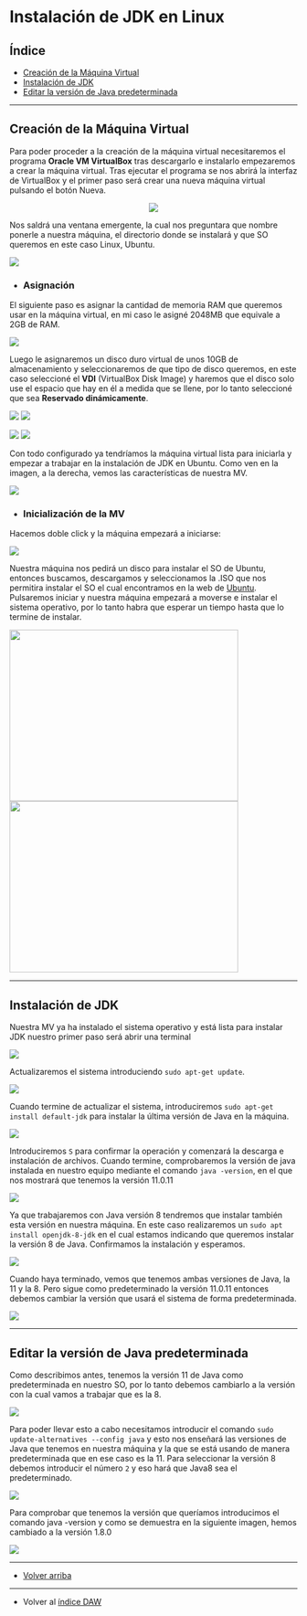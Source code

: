 # Instalación de JDK en Linux  <a name="id4"></a>
## Índice
- [Creación de la Máquina Virtual](#id1)
- [Instalación de JDK](#id2)
- [Editar la versión de Java predeterminada](#id3)

___
## Creación de la Máquina Virtual <a name="id1"></a>
Para poder proceder a la creación de la máquina virtual necesitaremos el programa **Oracle VM VirtualBox** tras descargarlo e instalarlo empezaremos a crear la máquina virtual.
Tras ejecutar el programa se nos abrirá la interfaz de VirtualBox y el primer paso será crear una nueva máquina virtual pulsando el botón Nueva.
<div align="center">
<img src="Imagenes\Img1.png">
 </div>

Nos saldrá una ventana emergente, la cual nos preguntara que nombre ponerle a nuestra máquina, el directorio donde se instalará y que SO queremos en este caso Linux, Ubuntu.

<img src="Imagenes\Img2.png">

- ### Asignación
El siguiente paso es asignar la cantidad de memoria RAM que queremos usar en la máquina virtual, en mi caso le asigné 2048MB que equivale a 2GB de RAM.

<img src="Imagenes\Img3.png">

Luego le asignaremos un disco duro virtual de unos 10GB de almacenamiento y seleccionaremos de que tipo de disco queremos, en este caso seleccioné el **VDI** (VirtualBox Disk Image) y haremos que el disco solo use el espacio que hay en él a medida que se llene, por lo tanto seleccioné que sea **Reservado dinámicamente**.

<img src="Imagenes\Img4.png"> <img src="Imagenes\Img6.png">

<img src="Imagenes\Img7.png"> <img src="Imagenes\Img8.png">



Con todo configurado ya tendríamos la máquina virtual lista para iniciarla y empezar a trabajar en la instalación de JDK en Ubuntu. Como ven en la imagen, a la derecha, vemos las características de nuestra MV.

<img src="Imagenes\Img9.png">

- ### Inicialización de la MV
Hacemos doble click y la máquina empezará a iniciarse:

<img src="Imagenes\Img10.png">

Nuestra máquina nos pedirá un disco para instalar el SO de Ubuntu, entonces buscamos, descargamos y seleccionamos la .ISO que nos permitira instalar el SO el cual encontramos en la web de [Ubuntu](<https://releases.ubuntu.com/20.04/>). Pulsaremos iniciar y nuestra máquina empezará a moverse e instalar el sistema operativo, por lo tanto habra que esperar un tiempo hasta que lo termine de instalar.
 
<img src="Imagenes\Img11.png" width="400" height="300"> <img src="Imagenes\Img12.png" width="400" height="300">

___
## Instalación de JDK <a name="id2"></a>
Nuestra MV ya ha instalado el sistema operativo y está lista para instalar JDK nuestro primer paso será abrir una terminal

<img src="Imagenes\Img13.png">

Actualizaremos el sistema introduciendo `sudo apt-get update`.

<img src="Imagenes\Img14.png">

Cuando termine de actualizar el sistema, introduciremos `sudo apt-get install default-jdk` para instalar la última versión de Java en la máquina.

<img src="Imagenes\Img15.png">

Introduciremos `S` para confirmar la operación y comenzará la descarga e instalación de archivos.
Cuando termine, comprobaremos la versión de java instalada en nuestro equipo mediante el comando `java -version`, en el que nos mostrará que tenemos la versión 11.0.11

<img src="Imagenes\Img16.png">

Ya que trabajaremos con Java versión 8 tendremos que instalar también esta versión en nuestra máquina.
En este caso realizaremos un `sudo apt install openjdk-8-jdk` en el cual estamos indicando que queremos instalar la versión 8 de Java. Confirmamos la instalación y esperamos.

<img src="Imagenes\Img17.png">

Cuando haya terminado, vemos que tenemos ambas versiones de Java, la 11 y la 8. Pero sigue como predeterminado la versión 11.0.11 entonces debemos cambiar la versión que usará el sistema de forma predeterminada.

<img src="Imagenes\Img18.png">

___
## Editar la versión de Java predeterminada <a name="id3"></a>

Como describimos antes, tenemos la versión 11 de Java como predeterminada en nuestro SO, por lo tanto debemos cambiarlo a la versión con la cual vamos a trabajar que es la 8.

<img src="Imagenes\Img18.png">

Para poder llevar esto a cabo necesitamos introducir el comando `sudo update-alternatives --config java` y esto nos enseñará las versiones de Java que tenemos en nuestra máquina y la que se está usando de manera predeterminada que en ese caso es la 11. Para seleccionar la versión 8 debemos introducir el número `2` y eso hará que Java8 sea el predeterminado.

<img src="Imagenes\Img19.png">

Para comprobar que tenemos la versión que queríamos introducimos el comando 
java -version y como se demuestra en la siguiente imagen, hemos cambiado a la versión 1.8.0

<img src="Imagenes\Img20.png">

___
- [Volver arriba](#id4)
___
- Volver al [índice DAW](<https://github.com/vmcabreu/ETSDAW>)
